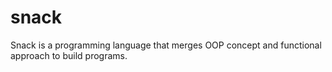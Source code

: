 # snack
Snack is a programming language that merges OOP concept and functional approach to build programs.
